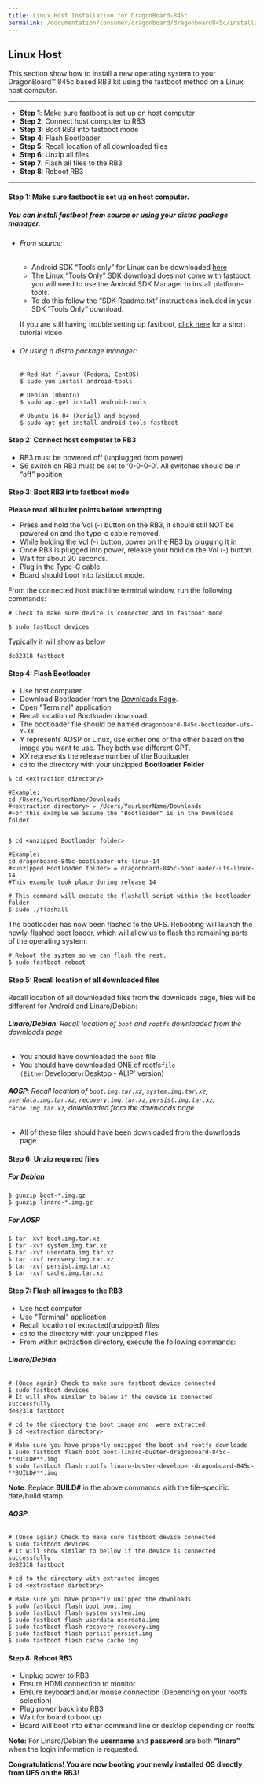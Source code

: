 ```yaml
---
title: Linux Host Installation for DragonBoard-845c
permalink: /documentation/consumer/dragonboard/dragonboard845c/installation/linux-fastboot.md.html
---
```

## Linux Host

This section show how to install a new operating system to your DragonBoard™ 845c based RB3 kit using the fastboot method on a Linux host computer.

***

- **Step 1**: Make sure fastboot is set up on host computer
- **Step 2**: Connect host computer to RB3
- **Step 3**: Boot RB3 into fastboot mode
- **Step 4**: Flash Bootloader
- **Step 5**: Recall location of all downloaded files
- **Step 6**: Unzip all files
- **Step 7**: Flash all files to the RB3
- **Step 8**: Reboot RB3

***

#### **Step 1**: Make sure fastboot is set up on host computer.
##### You can install fastboot from source or using your distro package manager.

- ###### From source:
  - Android SDK “Tools only” for Linux can be downloaded <a href="https://developer.android.com/studio/releases/platform-tools.html" target="_blank">here</a>
  - The Linux “Tools Only” SDK download does not come with fastboot, you will need to use the Android SDK Manager to install platform-tools.
  - To do this follow the “SDK Readme.txt” instructions included in your SDK “Tools Only” download.

  If you are still having trouble setting up fastboot, <a href="https://youtu.be/W_zlydVBftA" target="_blank">click here</a> for a short tutorial video

- ###### Or using a distro package manager:
  ```
  # Red Hat flavour (Fedora, CentOS)
  $ sudo yum install android-tools

  # Debian (Ubuntu)
  $ sudo apt-get install android-tools

  # Ubuntu 16.04 (Xenial) and beyond
  $ sudo apt-get install android-tools-fastboot
  ```

#### **Step 2**: Connect host computer to RB3

- RB3 must be powered off (unplugged from power)
- S6 switch on RB3 must be set to ‘0-0-0-0’. All switches should be in “off” position

#### **Step 3**: Boot RB3 into fastboot mode

**Please read all bullet points before attempting**

- Press and hold the Vol (-) button on the RB3, it should still NOT be powered on and the type-c cable removed.
- While holding the Vol (-) button, power on the RB3 by plugging it in
- Once RB3 is plugged into power, release your hold on the Vol (-) button.
- Wait for about 20 seconds.
- Plug in the Type-C cable.
- Board should boot into fastboot mode.

From the connected host machine terminal window, run the following commands:

```shell
# Check to make sure device is connected and in fastboot mode

$ sudo fastboot devices
```

Typically it will show as below
```shell
de82318	fastboot
```

#### **Step 4**: Flash Bootloader

- Use host computer
- Download Bootloader from the [Downloads Page](../downloads/).
- Open "Terminal" application
- Recall location of Bootloader download.
- The bootloader file should be named `dragonboard-845c-bootloader-ufs-Y-XX`
- Y represents AOSP or Linux, use either one or the other based on the image you want to use. They both use different GPT.
- XX represents the release number of the Bootloader
- `cd` to the directory with your unzipped **Bootloader Folder**

```shell
$ cd <extraction directory>

#Example:
cd /Users/YourUserName/Downloads
#<extraction directory> = /Users/YourUserName/Downloads
#For this example we assume the "Bootloader" is in the Downloads folder.


$ cd <unzipped Bootloader folder>

#Example:
cd dragonboard-845c-bootloader-ufs-linux-14
#<unzipped Bootloader folder> = dragonboard-845c-bootloader-ufs-linux-14
#This example took place during release 14

# This command will execute the flashall script within the bootloader folder
$ sudo ./flashall
```

The bootloader has now been flashed to the UFS.  Rebooting will
launch the newly-flashed boot loader, which will allow us to flash
the remaining parts of the operating system.

```shell
# Reboot the system so we can flash the rest.
$ sudo fastboot reboot
```

#### **Step 5**: Recall location of all downloaded files

Recall location of all downloaded files from the downloads page, files will be different for Android and Linaro/Debian:

###### **Linaro/Debian**: Recall location of `boot` and `rootfs` downloaded from the downloads page
- You should have downloaded the `boot` file
- You should have downloaded ONE of rootfs` file (Either `Developer` or `Desktop - ALIP` version)

###### **AOSP**: Recall location of `boot.img.tar.xz`, `system.img.tar.xz`, `userdata.img.tar.xz`, `recovery.img.tar.xz`, `persist.img.tar.xz`, `cache.img.tar.xz`, downloaded from the downloads page
- All of these files should have been downloaded from the downloads page

#### **Step 6**: Unzip required files

##### For Debian
```shell
$ gunzip boot-*.img.gz
$ gunzip linaro-*.img.gz
```

##### For AOSP
```shell
$ tar -xvf boot.img.tar.xz
$ tar -xvf system.img.tar.xz
$ tar -xvf userdata.img.tar.xz
$ tar -xvf recovery.img.tar.xz
$ tar -xvf persist.img.tar.xz
$ tar -xvf cache.img.tar.xz
```

#### **Step 7**: Flash all images to the RB3

- Use host computer
- Use "Terminal" application
- Recall location of extracted(unzipped) files
- `cd` to the directory with your unzipped files
- From within extraction directory, execute the following commands:

###### **Linaro/Debian**:
```shell
# (Once again) Check to make sure fastboot device connected
$ sudo fastboot devices
# It will show similar to below if the device is connected successfully
de82318	fastboot

# cd to the directory the boot image and  were extracted
$ cd <extraction directory>

# Make sure you have properly unzipped the boot and rootfs downloads
$ sudo fastboot flash boot boot-linaro-buster-dragonboard-845c-**BUILD#**.img
$ sudo fastboot flash rootfs linaro-buster-developer-dragonboard-845c-**BUILD#**.img
```
**Note**: Replace **BUILD#** in the above commands with the file-specific date/build stamp.

###### **AOSP**:
```shell
# (Once again) Check to make sure fastboot device connected
$ sudo fastboot devices
# It will show similar to bellow if the device is connected successfully
de82318	fastboot

# cd to the directory with extracted images
$ cd <extraction directory>

# Make sure you have properly unzipped the downloads
$ sudo fastboot flash boot boot.img
$ sudo fastboot flash system system.img
$ sudo fastboot flash userdata userdata.img
$ sudo fastboot flash recovery recovery.img
$ sudo fastboot flash persist persist.img
$ sudo fastboot flash cache cache.img
```

#### **Step 8**: Reboot RB3

- Unplug power to RB3
- Ensure HDMI connection to monitor
- Ensure keyboard and/or mouse connection (Depending on your rootfs selection)
- Plug power back into RB3
- Wait for board to boot up
- Board will boot into either command line or desktop depending on rootfs

**Note:** For Linaro/Debian the **username** and **password** are both **“linaro”** when the login information is requested.

**Congratulations! You are now booting your newly installed OS directly from UFS on the RB3!**
